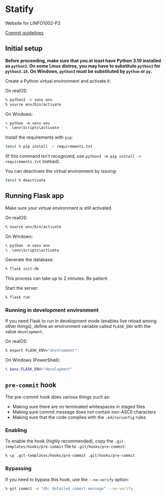 # Statify

Website for LINFO1002-P2

[Commit guidelines](https://github.com/obsproject/obs-studio/blob/master/CONTRIBUTING.rst#commit-guidelines)

## Initial setup

**Before proceeding, make sure that you at least have Python 3.10 installed as `python3`. On some Linux distros, you may have to substitute `python3` for `python3.10`. On Windows, `python3` must be substituted by `python` or `py`.**

Create a Python virtual environment and activate it.

On realOS:

```sh
% python3 -m venv env
% source env/bin/activate
```

On Windows:

```powershell
% python -m venv env
% .\env\Scripts\activate
```

Install the requirements with `pip`:

```sh
(env) % pip install -r requirements.txt
```

(If this command isn't recognized, use `python3 -m pip install -r requirements.txt` instead).

You can deactivate the virtual environment by issuing:

```sh
(env) % deactivate
```

## Running Flask app

Make sure your virtual environment is still activated.

On realOS:

```sh
% source env/bin/activate
```

On Windows:

```powershell
% python -m venv env
% .\env\Scripts\activate
```

Generate the database:

```sh
% flask init-db
```

This process can take up to 2 minutes. Be patient.

Start the server:

```sh
% flask run
```

### Running in development environment

If you need Flask to run in development mode (enables live reload among other things), define an environment variable called `FLASK_ENV` with the value `development`.

On realOS:

```sh
% export FLASK_ENV="development"
```

On Windows (PowerShell):

```powershell
% $env:FLASK_ENV="development"
```

## `pre-commit` hook

The pre-commit hook does various things such as:

-   Making sure there are no terminated whitespaces in staged files
-   Making sure commit message does not contain non-ASCII characters
-   Making sure that the code complies with the `.editorconfig` rules

### Enabling

To enable the hook (highly recommended), copy the `.git-templates/hooks/pre-commit` file to `.git/hooks/pre-commit`:

```sh
% cp .git-templates/hooks/pre-commit .git/hooks/pre-commit
```

### Bypassing

If you need to bypass this hook, use the `--no-verify` option:

```sh
% git commit -m "db: Detailed commit message" --no-verify
```
